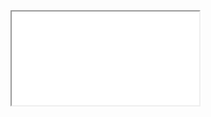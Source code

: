 <iframe src="{{ site.baseurl }}/component/{{ page.path_slug }}/example.html" title="Organization Example" border="0" id="example-iframe" class="c-iframe c-iframe--{{page.iframe_height}}"></iframe>

